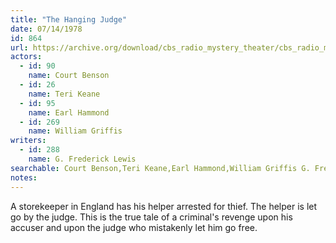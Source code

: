 ```yaml
---
title: "The Hanging Judge"
date: 07/14/1978
id: 864
url: https://archive.org/download/cbs_radio_mystery_theater/cbs_radio_mystery_theater-0851-0900.zip/cbs_radio_mystery_theater-0851-0900%2Fcbsrmt_0864_the_hanging_judge.mp3
actors:  
  - id: 90
    name: Court Benson  
  - id: 26
    name: Teri Keane  
  - id: 95
    name: Earl Hammond  
  - id: 269
    name: William Griffis
writers:  
  - id: 288
    name: G. Frederick Lewis
searchable: Court Benson,Teri Keane,Earl Hammond,William Griffis G. Frederick Lewis
notes:  
---
```

A storekeeper in England has his helper arrested for thief. The helper is let go by the judge. This is the true tale of a criminal's revenge upon his accuser and upon the judge who mistakenly let him go free.